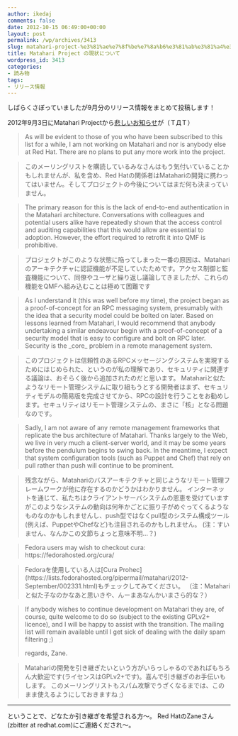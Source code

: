 ```yaml
---
author: ikedaj
comments: false
date: 2012-10-15 06:49:00+00:00
layout: post
permalink: /wp/archives/3413
slug: matahari-project-%e3%81%ae%e7%8f%be%e7%8a%b6%e3%81%ab%e3%81%a4%e3%81%84%e3%81%a6
title: Matahari Project の現状について
wordpress_id: 3413
categories:
- 読み物
tags:
- リリース情報
---
```


しばらくさぼっていましたが9月分のリリース情報をまとめて投稿します！

2012年9月3日にMatahari Projectから[悲しいお知らせ](https://lists.fedorahosted.org/pipermail/matahari/2012-September/002331.html)が（ＴДＴ）



<blockquote>
As will be evident to those of you who have been subscribed to this list for a while, I am not working on Matahari and nor is anybody else at Red Hat. There are no plans to put any more work into the project.
</blockquote>




<blockquote>
このメーリングリストを購読しているみなさんはもう気付いていることかもしれませんが、私を含め、Red Hatの関係者はMatahariの開発に携わってはいません。そしてプロジェクトの今後についてはまだ何も決まっていません。
</blockquote>





<blockquote>
The primary reason for this is the lack of end-to-end authentication in the Matahari architecture. Conversations with colleagues and potential users alike have repeatedly shown that the access control and auditing capabilities that this would allow are essential to adoption. 
However, the effort required to retrofit it into QMF is prohibitive.
</blockquote>




<blockquote>
プロジェクトがこのような状態に陥ってしまった一番の原因は、Matahariのアーキテクチャに認証機能が不足していたためです。アクセス制御と監査機能について、同僚やユーザと繰り返し議論してきましたが、これらの機能をQMFへ組み込むことは極めて困難です
</blockquote>





<blockquote>
As I understand it (this was well before my time), the project began as a proof-of-concept for an RPC messaging system, presumably with the idea that a security model could be bolted on later. 
Based on lessons learned from Matahari, I would recommend that anybody undertaking a similar endeavour begin with a proof-of-concept of a security model that is easy to configure and bolt on RPC later. Security is the _core_ problem in a remote management system.
</blockquote>




<blockquote>
このプロジェクトは信頼性のあるRPCメッセージングシステムを実現するためにはじめられた、というのが私の理解であり、セキュリティに関連する議論は、おそらく後から追加されたのだと思います。
Matahariと似たようなリモート管理システムに取り組もうとする開発者はまず、セキュリティモデルの簡易版を完成させてから、RPCの設計を行うことをお勧めします。セキュリティはリモート管理システムの、まさに「核」となる問題なのです。
</blockquote>





<blockquote>
Sadly, I am not aware of any remote management frameworks that replicate the bus architecture of Matahari. 
Thanks largely to the Web, we live in very much a client-server world, and it may be some years before the pendulum begins to swing back. 
In the meantime, I expect that system configuration tools (such as Puppet and Chef) that rely on pull rather than push will continue to be prominent.
</blockquote>




<blockquote>
残念ながら、Matahariのバスアーキテクチャと同じようなリモート管理フレームワークが他に存在するのかどうかはわかりません。
インターネットを通じて、私たちはクライアントサーバシステムの恩恵を受けていますがこのようなシステムの動向は何年かごとに振り子がめぐってくるようなものなのかもしれませんし、push型ではなくpull型のシステム構成ツール(例えば、PuppetやChefなど)も注目されるのかもしれません。
(注：すいません、なんかこの文節ちょっと意味不明…？)
</blockquote>





<blockquote>
Fedora users may wish to checkout cura: https://fedorahosted.org/cura/
</blockquote>




<blockquote>
Fedoraを使用している人は[Cura Prohec](https://lists.fedorahosted.org/pipermail/matahari/2012-September/002331.html)もチェックしてみてください。
（注：Matahariと似た子なのかなあと思いきや、んーまあなんかいまさら的な？）
</blockquote>





<blockquote>
If anybody wishes to continue development on Matahari they are, of course, quite welcome to do so (subject to the existing GPLv2+ licence), 
and I will be happy to assist with the transition. The mailing list will remain available until I get sick of dealing with the daily spam filtering ;)

regards,
Zane.
</blockquote>




<blockquote>
Matahariの開発を引き継ぎたいという方がいらっしゃるのであればもちろん大歓迎です(ライセンスはGPLv2+です)。喜んで引き継ぎのお手伝いもします。
このメーリングリストもスパム攻撃でうざくなるまでは、このまま使えるようにしておきますね ;)
</blockquote>




* * *


ということで、どなたか引き継ぎを希望される方～。
Red HatのZaneさん(zbitter at redhat.com)にご連絡くだされ～。
